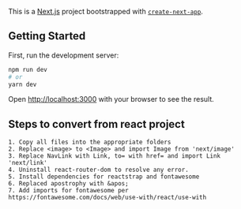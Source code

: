 This is a [Next.js](https://nextjs.org/) project bootstrapped with [`create-next-app`](https://github.com/vercel/next.js/tree/canary/packages/create-next-app).

## Getting Started

First, run the development server:

```bash
npm run dev
# or
yarn dev
```

Open [http://localhost:3000](http://localhost:3000) with your browser to see the result.

## Steps to convert from react project

    1. Copy all files into the appropriate folders
    2. Replace <image> to <Image> and import Image from 'next/image'
    3. Replace NavLink with Link, to= with href= and import Link 'next/link'
    4. Uninstall react-router-dom to resolve any error.
    5. Install dependencies for reactstrap and fontawesome
    6. Replaced apostrophy with &apos;
    7. Add imports for fontawesome per https://fontawesome.com/docs/web/use-with/react/use-with
